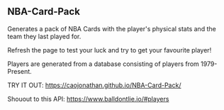 ## NBA-Card-Pack
Generates a pack of NBA Cards with the player's physical stats and the team they last played for. 

Refresh the page to test your luck and try to get your favourite player!

Players are generated from a database consisting of players from 1979-Present.

TRY IT OUT: https://caojonathan.github.io/NBA-Card-Pack/






Shouout to this API: https://www.balldontlie.io/#players



